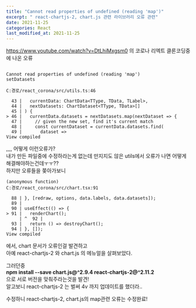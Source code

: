 ```yaml
---
title: "Cannot read properties of undefined (reading 'map')"
excerpt: " react-chartjs-2, chart.js 관련 라이브러리 오류 관련"
date: 2021-11-25
categories: React
last_modified_at: 2021-11-25
---
```


https://www.youtube.com/watch?v=DtLhiMxgsm0 의 코로나 리엑트 클론코딩중에 나온 오류

```

Cannot read properties of undefined (reading 'map')
setDatasets

C:경로/react_corona/src/utils.ts:46

  43 |   currentData: ChartData<TType, TData, TLabel>,
  44 |   nextDatasets: ChartDataset<TType, TData>[]
  45 | ) {
> 46 |   currentData.datasets = nextDatasets.map(nextDataset => {
  47 |     // given the new set, find it's current match
  48 |     const currentDataset = currentData.datasets.find(
  49 |       dataset =>
View compiled
```

,,,, 어떻게 이런오류가?  
내가 만든 파일중에 수정하라는게 없는데 만지지도 않은 utils에서 오류가 나면 어떻게 해결해야하는건데ㅜㅜ??  
하지만 오류들을 쫒아가보니

```
(anonymous function)
C:경로/react_corona/src/chart.tsx:91

  88 | }, [redraw, options, data.labels, data.datasets]);
  89 |
  90 | useEffect(() => {
> 91 |   renderChart();
     | ^  92 |
  93 |   return () => destroyChart();
  94 | }, []);
View compiled
```

에서, chart 문서가 오류인걸 발견하고  
아예 react-chartjs-2 와 chart.js 의 메뉴얼을 살펴보았다.

그러던중  
**npm install --save chart.js@^2.9.4 react-chartjs-2@^2.11.2**  
으로 서로 버전을 맞춰주라는것을 발견!  
알고보니 react-chartjs-2 는 벌써 4v 까지 업데이트를 했더라..

수정하니 react-chartjs-2, chart.js의 map관련 오류는 수정완료!
